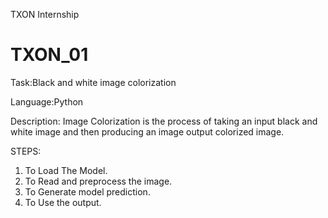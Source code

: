  TXON Internship
# TXON_01
Task:Black and white image colorization

 Language:Python

  Description:
  Image Colorization is the process of taking an
  input black and white image and then
  producing an image output colorized image.
    
   STEPS:
  1. To Load The Model.
  2. To Read and preprocess the image.
  3. To Generate model prediction.
   4. To Use the output.
